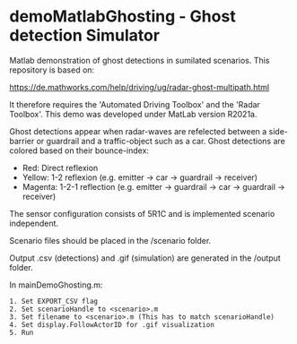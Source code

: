 # demoMatlabGhosting - Ghost detection Simulator
Matlab demonstration of ghost detections in sumilated scenarios. This repository is based on:

https://de.mathworks.com/help/driving/ug/radar-ghost-multipath.html 

It therefore requires the 'Automated Driving Toolbox' and the 'Radar Toolbox'. This demo was developed under MatLab version R2021a.


Ghost detections appear when radar-waves are refelected between a side-barrier or guardrail and a traffic-object such as a car. Ghost detections are colored based on their bounce-index:
* Red: Direct reflexion
* Yellow: 1-2 reflexion (e.g. emitter -> car -> guardrail -> receiver)
* Magenta: 1-2-1 reflection (e.g. emitter -> guardrail -> car -> guardrail -> receiver)

The sensor configuration consists of 5R1C and is implemented scenario independent. 

Scenario files should be placed in the /scenario folder. 

Output .csv (detections) and .gif (simulation) are generated in the /output folder.

In mainDemoGhosting.m:

    1. Set EXPORT_CSV flag
    2. Set scenarioHandle to <scenario>.m
    3. Set filename to <scenario>.m (This has to match scenarioHandle)
    4. Set display.FollowActorID for .gif visualization
    5. Run
    